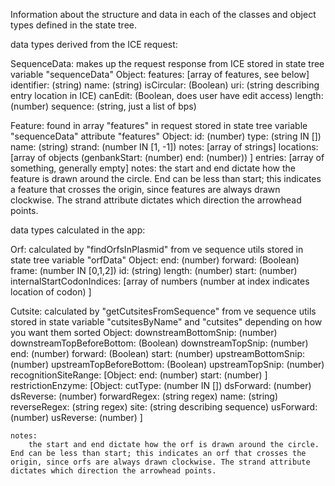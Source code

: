 Information about the structure and data in each of the classes and object types defined in the state tree.

data types derived from the ICE request:

SequenceData:
    makes up the request response from ICE
    stored in state tree variable "sequenceData"
    Object:
        features: [array of features, see below]
        identifier: (string)
        name: (string)
        isCircular: (Boolean)
        uri: (string describing entry location in ICE)
        canEdit: (Boolean, does user have edit access)
        length: (number)
        sequence: (string, just a list of bps)

Feature:
    found in array "features" in request
    stored in state tree variable "sequenceData" attribute "features"
    Object:
        id: (number)
        type: (string IN [])
        name: (string)
        strand: (number IN [1, -1])
        notes: [array of strings]
        locations: [array of objects
                    (genbankStart: (number)
                     end: (number))
                   ]
        entries: [array of something, generally empty]
    notes:
        the start and end dictate how the feature is drawn around the circle. End can be less than start; this indicates a feature that crosses the origin, since features are always drawn clockwise. The strand attribute dictates which direction the arrowhead points. 

data types calculated in the app:

Orf:
    calculated by "findOrfsInPlasmid" from ve sequence utils
    stored in state tree variable "orfData"
    Object:
        end: (number)
        forward: (Boolean)
        frame: (number IN [0,1,2])
        id: (string)
        length: (number)
        start: (number)
        internalStartCodonIndices: [array of numbers
                                        (number at index indicates location of codon)
                                   ]

Cutsite:
    calculated by "getCutsitesFromSequence" from ve sequence utils
    stored in state variable "cutsitesByName" and "cutsites" depending on how you want them sorted
    Object:
        downstreamBottomSnip: (number)                                   
        downstreamTopBeforeBottom: (Boolean)
        downstreamTopSnip: (number)
        end: (number)
        forward: (Boolean)
        start: (number)
        upstreamBottomSnip: (number)
        upstreamTopBeforeBottom: (Boolean)
        upstreamTopSnip: (number)
        recognitionSiteRange: [Object:
                                  end: (number)
                                  start: (number)
                              ]
        restrictionEnzyme: [Object:
                               cutType: (number IN [])
                               dsForward: (number)
                               dsReverse: (number)
                               forwardRegex: (string regex)
                               name: (string)
                               reverseRegex: (string regex)
                               site: (string describing sequence)
                               usForward: (number)
                               usReverse: (number)
                           ]                              

    notes:
        the start and end dictate how the orf is drawn around the circle. End can be less than start; this indicates an orf that crosses the origin, since orfs are always drawn clockwise. The strand attribute dictates which direction the arrowhead points. 
